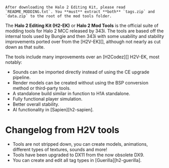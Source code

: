 ```.alert
After downloading the Halo 2 Editing Kit, please read `README_MODDING.txt`. You **must** extract **both** `tags.zip` and `data.zip` to the root of the mod tools folder.
```

The **Halo 2 Editing Kit (H2-EK)** or **Halo 2 Mod Tools** is the official suite of modding tools for Halo 2 MCC released by 343i. The tools are based off the internal tools used by Bungie and then 343i with some usability and stability improvements ported over from the [H2V-EK][], although not nearly as cut down as that suite.

The tools include many improvements over an [H2Codez][] H2V-EK, most notably:

* Sounds can be imported directly instead of using the CE upgrade pipeline.
* Render models can be created without using the BSP conversion method or third-party tools.
* A standalone build similar in function to H1A standalone.
* Fully functional player simulation.
* Better overall stability.
* AI functionality in [Sapien][h2-sapien].

# Changelog from H2V tools
* Tools are not stripped down, you can create models, animations, different types of textures, sounds and more!
* Tools have been upgraded to DX11 from the now obsolete DX9.
* You can create and edit all tag types in [Guerilla][h2-guerilla].
